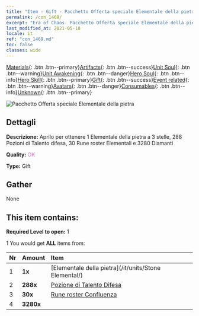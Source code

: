```yaml
---
title: "Item - Gift - Pacchetto Offerta speciale Elementale della pietra"
permalink: /con_1469/
excerpt: "Era of Chaos  Pacchetto Offerta speciale Elementale della pietra"
last_modified_at: 2021-05-18
locale: it
ref: "con_1469.md"
toc: false
classes: wide
---
```

 [Materials](/ItemsIT/){: .btn .btn--primary}[Artifacts](/ItemsIT/Artifacts/){: .btn .btn--success}[Unit Soul](/ItemsIT/UnitSoul/){: .btn .btn--warning}[Unit Awakening](/ItemsIT/UnitAwakening/){: .btn .btn--danger}[Hero Soul](/ItemsIT/HeroSoul/){: .btn .btn--info}[Hero Skill](/ItemsIT/HeroSkill/){: .btn .btn--primary}[Gift](/ItemsIT/Gift/){: .btn .btn--success}[Event related](/ItemsIT/Events/){: .btn .btn--warning}[Avatars](/ItemsIT/Avatars/){: .btn .btn--danger}[Consumables](/ItemsIT/Consumables/){: .btn .btn--info}[Unknown](/ItemsIT/Unknown/){: .btn .btn--primary}

 ![Pacchetto Offerta speciale Elementale della pietra](/images/t/i_907083.png)

## Dettagli
 **Descrizione:** Aprilo per ottenere 1 Elementale della pietra a 3 stelle, 288 Pozioni di Talento difesa, 30 Rune roster Elementali e 3280 Diamanti

 **Quality:** <span style="color: #DA70D6">OK</span>

 **Type:** Gift

## Gather

  None

## This item contains:

 **Required Level to open:** 1

 1 You would get **ALL** items  from:

  | Nr | Amount |     Item    |
  |:---|:-------|:------------|
  | 1 |  **1x** | [Elementale della pietra](/it/units/Stone Elemental/) |  | 
  | 2 |  **288x** | [Pozione di Talento Difesa](/ItemsIT/con_787/) |  | 
  | 3 |  **30x** | [Rune roster Confluenza](/ItemsIT/con_791/) |  | 
  | 4 |  **3280x** | <i class="fas fa-gem"/> |  | 

